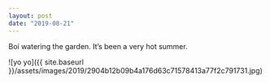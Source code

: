 ```yaml
---
layout: post
date: "2019-08-21"
---
```


Boí watering the garden. It’s been a very hot summer.

![yo yo]({{ site.baseurl }}/assets/images/2019/2904b12b09b4a176d63c71578413a77f2c791731.jpg)
